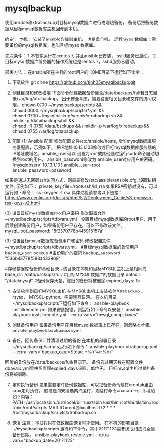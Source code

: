 # mysqlbackup

使用ansible和xtrabackup对目标mysql数据库进行物理热备份，
备份后把备份数据从目标mysql数据库主机回传到本机。

约定：
本机： 安装了ansible的控制主机， 也是备份机。
远程mysql数据库：需要备份的mysql数据库，也叫目标mysql数据库。

先决条件：
1.本软件运行在centos 7, 并且ansible已安装， sshd服务已启动。
2.目标mysql数据库服务器的操作系统也是centos 7，sshd服务已启动。


部署方法：
在ansible所在主机的root用户的HOME目录下运行如下命令：
1. 下载软件
git clone https://github.com/tjnh05/mysqlbackup.git

2. 创建目录和修改权限
下面命令创建数据备份目录/data/backups/full和日志目录/var/log/xtrabackup。
出于安全考虑，需要设置相关目录和文件的访问权限。
chown 0700 ~/mysqlbackup/scripts &&  \
chmod 0600 ~/mysqlbackup/scripts/*.yml && \
chmod 0700 ~/mysqlbackup/scripts/xtrabackup.sh && \
mkdir -p /data/backups/full && \
chmod -R 0750 /data/backups && \ 
mkdir -p /var/log/xtrabackup && \
chmod 0755 /var/log/xtrabackup

3. 配置
(1) Ansible 配置
修改配置文件/etc/ansible/hosts, 增加mysql数据库服务器配置，示例如下，
把IP地址10.13.1.103修改成目标mysql数据库服务器的IP地址或域名，ansible_user可以
设置为root或其他通过运行sudo命令自动切换到root的用户， ansible_password修改为
ansible_user对应用户的密码。
[mysqldbserv]
10.13.1.103  ansible_user=root ansible_password=password

如果是通过无密码ssh访问方式，则需要修改/etc/ansible/ansible.cfg, 设置私钥文件,
示例如下：
private_key_file=/root/.ssh/id_rsa
如果RSA密钥对没有，可以运行如下命令：
ssl-keygen -t rsa
具体过程请参考以下链接：
https://www.centos.org/docs/5/html/5.2/Deployment_Guide/s3-openssh-rsa-keys-v2.html

(2) 设置目标mysql数据库root用户密码
修改配置文件~/mysqlbackup/scripts/tdbvars.yml，设置目标mysql数据库的root用户，用于
后续创建备份用户，如果备份用户已存在，可以不修改该文件。
mysql_root_password: "8f2370778b445915157a"

(3) 设置目标mysql数据库备份用户和密码
修改配置文件~/mysqlbackup/scripts/dbvars.yml。
#目标mysql数据库的备份用户
backup_user: backup
#备份用户的密码
backup_password: "536b43778f5883433969"

#存储数据库备份的基础目录
#该目录在本机和目标MYSQL主机上是相同的
base_dir:   /data/backups/full/
#目标MYSQL数据库的数据目录
datadir: "/data/mysql"
#备份保存天数，陈旧的备份将被删除
expired_days: 15

4. 安装软件到目标MYSQL主机
在MYSQL主机上安装软件Xtrabackup，rsync， MYSQL-python。需要连互联网。
在本机目录~/mysqlbackup/scripts下运行如下命令：
 ansible-playbook  installremote.yml
如果安装报错，则运行如下命令以安装：
ansible-playbook  installremote.yml --extra-vars="mysql_compat=yes"

5. 创建备份用户
如果备份用户在目标mysql数据库上已存在，则忽略本步骤。
ansible-playbook  backupuser.yml

6. 备份，回传备份，并清理过期的备份
在本机的部署目录~/mysqlbackup/scripts运行如下命令：
ansible-playbook  xtrabackup.yml --extra-vars="backup_date=$(date +%Y%m%d)"

回传的备份放在/data/backups/full/目录下。
备份的过期天数在配置文件dbavars.yml里由配置项expired_days设置，单位天。
目标mysql主机过期的备份将被删除。

7. 定时执行备份
如果需要定时备份数据库，可以把备份命令放在crontab里由cron定时执行。
假设是每天凌晨两点运行，则运行命令crontab -e，并增加如下内容：
PATH=/usr/local/sbin:/usr/local/bin:/usr/sbin:/usr/bin:/opt/ibutils/bin:/root/bin:/root/scripts
MAILTO=root@localhost
0 2 * * * /root/mysqlbackup/scripts/xtrabackup.sh

8. 恢复 
注意：本过程只在做数据库恢复时才使用。
在本机的部署目录~/mysqlbackup/scripts
运行如下命令，其中20171123需替换成相应的全量备份日期。
ansible-playbook  restore.yml --extra-vars="backup_date=20171123"







